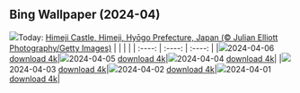 ## Bing Wallpaper (2024-04)
![](https://global.bing.com/th?id=OHR.JapanHimeji_EN-IN7756531371_UHD.jpg&w=1000)Today: [Himeji Castle, Himeji, Hyōgo Prefecture, Japan (© Julian Elliott Photography/Getty Images)](https://global.bing.com/th?id=OHR.JapanHimeji_EN-IN7756531371_UHD.jpg)
|      |      |      |
| :----: | :----: | :----: |
|![](https://global.bing.com/th?id=OHR.JapanHimeji_EN-IN7756531371_UHD.jpg&pid=hp&w=384&h=216&rs=1&c=4)2024-04-06 [download 4k](https://global.bing.com/th?id=OHR.JapanHimeji_EN-IN7756531371_UHD.jpg)|![](https://global.bing.com/th?id=OHR.BahamasSpace_EN-IN3761019154_UHD.jpg&pid=hp&w=384&h=216&rs=1&c=4)2024-04-05 [download 4k](https://global.bing.com/th?id=OHR.BahamasSpace_EN-IN3761019154_UHD.jpg)|![](https://global.bing.com/th?id=OHR.AntelopeBotswana_EN-IN7984191548_UHD.jpg&pid=hp&w=384&h=216&rs=1&c=4)2024-04-04 [download 4k](https://global.bing.com/th?id=OHR.AntelopeBotswana_EN-IN7984191548_UHD.jpg)|
|![](https://global.bing.com/th?id=OHR.TeaPlantation_EN-IN7563100977_UHD.jpg&pid=hp&w=384&h=216&rs=1&c=4)2024-04-03 [download 4k](https://global.bing.com/th?id=OHR.TeaPlantation_EN-IN7563100977_UHD.jpg)|![](https://global.bing.com/th?id=OHR.JutlandSpring_EN-IN7251097604_UHD.jpg&pid=hp&w=384&h=216&rs=1&c=4)2024-04-02 [download 4k](https://global.bing.com/th?id=OHR.JutlandSpring_EN-IN7251097604_UHD.jpg)|![](https://global.bing.com/th?id=OHR.PalazzoFarnese_EN-IN6555201202_UHD.jpg&pid=hp&w=384&h=216&rs=1&c=4)2024-04-01 [download 4k](https://global.bing.com/th?id=OHR.PalazzoFarnese_EN-IN6555201202_UHD.jpg)|
